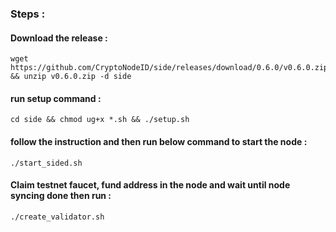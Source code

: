 ### Steps :
#### Download the release :
    wget https://github.com/CryptoNodeID/side/releases/download/0.6.0/v0.6.0.zip && unzip v0.6.0.zip -d side
#### run setup command : 
    cd side && chmod ug+x *.sh && ./setup.sh
#### follow the instruction and then run below command to start the node :
    ./start_sided.sh
#### Claim testnet faucet, fund address in the node and wait until node syncing done then run :
    ./create_validator.sh
